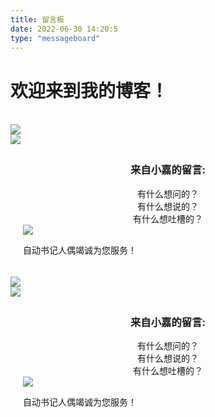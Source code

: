 ```yaml
---
title: 留言板
date: 2022-06-30 14:20:5
type: "messageboard"
---
```


# 欢迎来到我的博客！

<link rel="stylesheet" href="https://npm.elemecdn.com/nanshen/css/blog/messagebar.css"/>

<div id="computer"><div id="maincontent"><br><div id="form-wrap"><img src="https://npm.elemecdn.com/cover_img/msg/before.webp"id="beforeimg"><div id="envelope"><form><div class="formmain"><img class="headerimg"src="https://npm.elemecdn.com/cover_img/msg/U5bb04af32be544c4b41206d9a42fcacfd.webp"/><div style="padding: 5px 20px;"><center><h3 calss="title3">来自小嘉的留言:</h3></center><center class="comments">有什么想问的？<br>有什么想说的？<br>有什么想吐槽的？<br></center><div class="bottomcontent"><img class="bottomimg"src="https://npm.elemecdn.com/cover_img/msg/U0968ee80fd5c4f05a02bdda9709b041eE.webp"/></div><p class="bottomhr">自动书记人偶竭诚为您服务！</p></div></div></form></div><img id="afterimg"src="https://npm.elemecdn.com/cover_img/msg/after.webp"></div></div></div><div id="mobile"><form><div class="formmain"><img class="headerimg"src="https://npm.elemecdn.com/cover_img/msg/U5bb04af32be544c4b41206d9a42fcacfd.webp"/><div style="padding: 5px 20px;"><center><h3 class="title3">来自小嘉的留言:</h3></center><center class="comments">有什么想问的？<br>有什么想说的？<br>有什么想吐槽的？<br></center><div class="bottomcontent"><img src="https://npm.elemecdn.com/cover_img/msg/U0968ee80fd5c4f05a02bdda9709b041eE.webp"class="bottomhr"></div><p class="bottomhr"">自动书记人偶竭诚为您服务！</p></div></div></form></div>